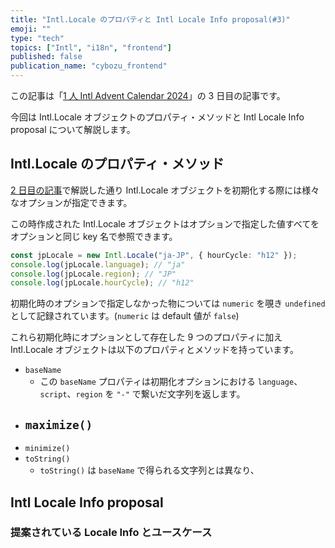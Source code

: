 ```yaml
---
title: "Intl.Locale のプロパティと Intl Locale Info proposal(#3)"
emoji: ""
type: "tech"
topics: ["Intl", "i18n", "frontend"]
published: false
publication_name: "cybozu_frontend"
---
```


この記事は「[1 人 Intl Advent Calendar 2024](https://adventar.org/calendars/10555)」の 3 日目の記事です。

今回は Intl.Locale オブジェクトのプロパティ・メソッドと Intl Locale Info proposal について解説します。

## Intl.Locale のプロパティ・メソッド

[2 日目の記事]()で解説した通り Intl.Locale オブジェクトを初期化する際には様々なオプションが指定できます。

この時作成された Intl.Locale オブジェクトはオプションで指定した値すべてをオプションと同じ key 名で参照できます。

```ts
const jpLocale = new Intl.Locale("ja-JP", { hourCycle: "h12" });
console.log(jpLocale.language); // "ja"
console.log(jpLocale.region); // "JP"
console.log(jpLocale.hourCycle); // "h12"
```

初期化時のオプションで指定しなかった物については `numeric` を覗き `undefined` として記録されています。(`numeric` は default 値が `false`)

これら初期化時にオプションとして存在した 9 つのプロパティに加え Intl.Locale オブジェクトは以下のプロパティとメソッドを持っています。

- `baseName`
  - この `baseName` プロパティは初期化オプションにおける `language`、`script`、`region` を `"-"` で繋いだ文字列を返します。
- ## `maximize()`
- `minimize()`
- `toString()`
  - `toString()` は `baseName` で得られる文字列とは異なり、

## Intl Locale Info proposal

### 提案されている Locale Info とユースケース
